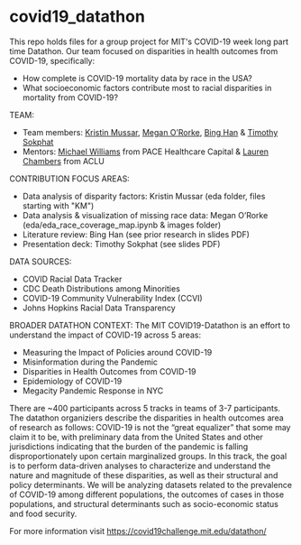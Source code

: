 # covid19_datathon
This repo holds files for a group project for MIT's COVID-19 week long part time Datathon. Our team focused on disparities in health outcomes from COVID-19, specifically: 
* How complete is COVID-19 mortality data by race in the USA?
* What socioeconomic factors contribute most to racial disparities in mortality from COVID-19? 

TEAM:
* Team members: [Kristin Mussar](https://www.linkedin.com/in/kmussar), [Megan O’Rorke](https://www.linkedin.com/in/meganororke/), [Bing Han](https://www.linkedin.com/in/allison-h-a4218217a/) & [Timothy Sokphat](https://www.linkedin.com/in/timothy-s-347988156/)
* Mentors: [Michael Williams](https://www.linkedin.com/in/michael-williams-1b41952/) from PACE Healthcare Capital & [Lauren Chambers](https://www.linkedin.com/in/lauren-chambers-abbb91b0/) from ACLU

CONTRIBUTION FOCUS AREAS:
* Data analysis of disparity factors: Kristin Mussar (eda folder, files starting with "KM") 
* Data analysis & visualization of missing race data: Megan O’Rorke (eda/eda_race_coverage_map.ipynb & images folder)
* Literature review: Bing Han (see prior research in slides PDF)
* Presentation deck: Timothy Sokphat (see slides PDF)

DATA SOURCES:
* COVID Racial Data Tracker
* CDC Death Distributions among Minorities
* COVID-19 Community Vulnerability Index (CCVI)
* Johns Hopkins Racial Data Transparency

BROADER DATATHON CONTEXT:
The MIT COVID19-Datathon is an effort to understand the impact of COVID-19 across 5 areas: 
* Measuring the Impact of Policies around COVID-19
* Misinformation during the Pandemic
* Disparities in Health Outcomes from COVID-19
* Epidemiology of COVID-19
* Megacity Pandemic Response in NYC 

There are ~400 participants across 5 tracks in teams of 3-7 participants. The datathon organiziers describe the disparities in health outcomes area of research as follows: COVID-19 is not the “great equalizer” that some may claim it to be, with preliminary data from the United States and other jurisdictions indicating that the burden of the pandemic is falling disproportionately upon certain marginalized groups. In this track, the goal is to perform data-driven analyses to characterize and understand the nature and magnitude of these disparities, as well as their structural and policy determinants. We will be analyzing datasets related to the prevalence of COVID-19 among different populations, the outcomes of cases in those populations, and structural determinants such as socio-economic status and food security.

For more information visit https://covid19challenge.mit.edu/datathon/
